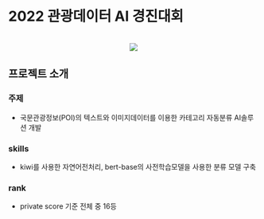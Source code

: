 # 2022 관광데이터 AI 경진대회

<p align="center">
  <br>
  <img src="./ofcourse/static/img/sub.jpg">
  <br>
</p>

## 프로젝트 소개

<p align="justify">
  
### 주제
  - 국문관광정보(POI)의 텍스트와 이미지데이터를 이용한 카테고리 자동분류 AI솔루션 개발
  
### skills
- kiwi를 사용한 자연어전처리, bert-base의 사전학습모델을 사용한 분류 모델 구축

### rank
-  private score 기준 전체 중 16등
</p>
<br>
